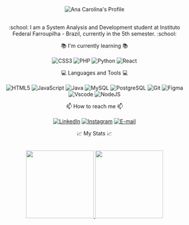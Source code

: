 <div align="center">

![Ana Carolina's Profile](https://capsule-render.vercel.app/api?type=waving&height=250&color=990000&text=Ana%20Carolina&fontColor=fffff0&fontSize=40&fontAlign=43&fontAlignY=31&animation=fadeIn&desc=Front-end%20Developer&descSize=25&descAlignY=49&descAlign=57&reversal=false)

<br>
:school: I am a System Analysis and Development student at Instituto Federal Farroupilha - Brazil, currently in the 5th semester. :school: <br>

:books: I'm currently learning :books: <br>
<br>
![CSS3](https://img.shields.io/badge/CSS3-1572B6?style=for-the-badge&logo=css3&logoColor=white)
![PHP](https://img.shields.io/badge/PHP-777BB4?style=for-the-badge&logo=php&logoColor=white)
![Python](https://img.shields.io/badge/python-3670A0?style=for-the-badge&logo=python&logoColor=ffdd54)
![React](https://img.shields.io/badge/React-20232A?style=for-the-badge&logo=react&logoColor=61DAFB)

:computer: Languages and Tools :computer: <br>
<br>
![HTML5](https://img.shields.io/badge/HTML5-E34F26?style=for-the-badge&logo=html5&logoColor=white)
![JavaScript](https://img.shields.io/badge/JavaScript-F7DF1E?style=for-the-badge&logo=javascript&logoColor=black)
![Java](https://img.shields.io/badge/java-%23ED8B00.svg?style=for-the-badge&logo=openjdk&logoColor=white)
![MySQL](https://img.shields.io/badge/MySQL-00000F?style=for-the-badge&logo=mysql&logoColor=white)
![PostgreSQL](https://img.shields.io/badge/PostgreSQL-000?style=for-the-badge&logo=postgresql)
![Git](https://img.shields.io/badge/GIT-E44C30?style=for-the-badge&logo=git&logoColor=white)
![Figma](https://img.shields.io/badge/Figma-696969?style=for-the-badge&logo=figma&logoColor=figma)
![Vscode](https://img.shields.io/badge/Vscode-007ACC?style=for-the-badge&logo=visual-studio-code&logoColor=white)
![NodeJS](https://img.shields.io/badge/node.js-6DA55F?style=for-the-badge&logo=node.js&logoColor=white)        

📫 How to reach me 📫<br>
<br>
[![LinkedIn](https://img.shields.io/badge/LinkedIn-0077B5?style=for-the-badge&logo=linkedin&logoColor=white)](https://www.linkedin.com/in/ana-carolina-alves-farias-8a998b266/)
[![Instagram](https://img.shields.io/badge/-Instagram-%23E4405F?style=for-the-badge&logo=instagram&logoColor=white)](https://www.instagram.com/acaf02/)
[![E-mail](https://img.shields.io/badge/-Email-000?style=for-the-badge&logo=microsoft-outlook&logoColor=007BFF)](mailto:anacarol.alves1@outlook.com)

:chart_with_upwards_trend: My Stats :chart_with_upwards_trend: <br>
<br>
<div>
<a href="https://github.com/acaf02">
<img loading="lazy" height="180em" src="https://github-readme-stats.vercel.app/api/top-langs/?username=acaf02&layout=compact&langs_count=7&theme=dracula"/>
<img loading="lazy" height="180em" src="https://github-readme-stats.vercel.app/api?username=acaf02&show_icons=true&theme=dracula&include_all_commits=true&count_private=true"/>
</div>
</div>
